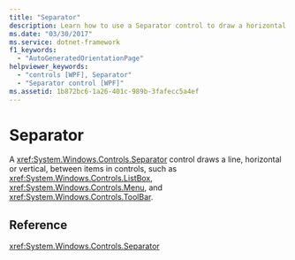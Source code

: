 ```yaml
---
title: "Separator"
description: Learn how to use a Separator control to draw a horizontal or vertical line between items in controls.
ms.date: "03/30/2017"
ms.service: dotnet-framework
f1_keywords:
  - "AutoGeneratedOrientationPage"
helpviewer_keywords:
  - "controls [WPF], Separator"
  - "Separator control [WPF]"
ms.assetid: 1b872bc6-1a26-401c-989b-3fafecc5a4ef
---
```

# Separator

A <xref:System.Windows.Controls.Separator> control draws a line, horizontal or vertical, between items in controls, such as <xref:System.Windows.Controls.ListBox>, <xref:System.Windows.Controls.Menu>, and <xref:System.Windows.Controls.ToolBar>.

## Reference

<xref:System.Windows.Controls.Separator>
